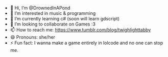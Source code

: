 - 👋 Hi, I’m @DrownedInAPond
- 👀 I’m interested in music & programming
- 🌱 I’m currently learning c# (soon will learn gdscript)
- 💞️ I’m looking to collaborate on Games :3
- 📫 How to reach me: https://www.tumblr.com/blog/twighlighttabby
- 😄 Pronouns: she/her
- ⚡ Fun fact: I wanna make a game entirely in lolcode and no one can stop me.

<!---
DrownedInAPond/DrownedInAPond is a ✨ special ✨ repository because its `README.md` (this file) appears on your GitHub profile.
You can click the Preview link to take a look at your changes.
--->
